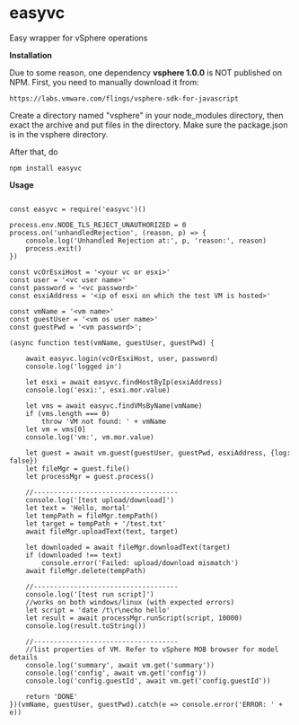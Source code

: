 # easyvc
Easy wrapper for vSphere operations

**Installation**

Due to some reason, one dependency **vsphere 1.0.0** is NOT published on NPM. First, you need to manually download it from:

    https://labs.vmware.com/flings/vsphere-sdk-for-javascript
    
Create a directory named "vsphere" in your node_modules directory, then exact the archive and put files in the directory. Make sure the package.json is in the vsphere directory.

After that, do

```
npm install easyvc
```

**Usage**

```

const easyvc = require('easyvc')()

process.env.NODE_TLS_REJECT_UNAUTHORIZED = 0
process.on('unhandledRejection', (reason, p) => {
	console.log('Unhandled Rejection at:', p, 'reason:', reason)
	process.exit()
})

const vcOrEsxiHost = '<your vc or esxi>'
const user = '<vc user name>'
const password = '<vc password>'
const esxiAddress = '<ip of esxi on which the test VM is hosted>'

const vmName = '<vm name>'
const guestUser = '<vm os user name>'
const guestPwd = '<vm password>';

(async function test(vmName, guestUser, guestPwd) {
		
	await easyvc.login(vcOrEsxiHost, user, password)	
	console.log('logged in')
	
	let esxi = await easyvc.findHostByIp(esxiAddress)
	console.log('esxi:', esxi.mor.value)

	let vms = await easyvc.findVMsByName(vmName)
	if (vms.length === 0)
		throw 'VM not found: ' + vmName
	let vm = vms[0]
	console.log('vm:', vm.mor.value)
	
	let guest = await vm.guest(guestUser, guestPwd, esxiAddress, {log: false})
	let fileMgr = guest.file()
	let processMgr = guest.process()

	//------------------------------------
	console.log('[test upload/download]')
	let text = 'Hello, mortal'
	let tempPath = fileMgr.tempPath()
	let target = tempPath + '/test.txt'
	await fileMgr.uploadText(text, target)

	let downloaded = await fileMgr.downloadText(target)
	if (downloaded !== text)
		console.error('Failed: upload/download mismatch')
	await fileMgr.delete(tempPath)

	//------------------------------------
	console.log('[test run script]')
	//works on both windows/linux (with expected errors)
	let script = 'date /t\r\necho hello'
	let result = await processMgr.runScript(script, 10000)
	console.log(result.toString())
	
	//------------------------------------
	//list properties of VM. Refer to vSphere MOB browser for model details
	console.log('summary', await vm.get('summary'))
	console.log('config', await vm.get('config'))
	console.log('config.guestId', await vm.get('config.guestId'))

	return 'DONE'
})(vmName, guestUser, guestPwd).catch(e => console.error('ERROR: ' + e))
```
